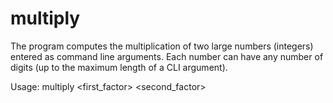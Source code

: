 # multiply

The program computes the multiplication of two large numbers (integers) entered as command line arguments.
Each number can have any number of digits (up to the maximum length of a CLI argument).

Usage: multiply <first_factor> <second_factor>

